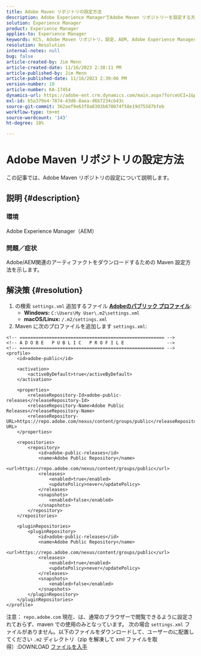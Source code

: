 ```yaml
---
title: Adobe Maven リポジトリの設定方法
description: Adobe Experience ManagerでAdobe Maven リポジトリーを設定する方法を説明します。
solution: Experience Manager
product: Experience Manager
applies-to: Experience Manager
keywords: KCS, Adobe Maven リポジトリ，設定，AEM, Adobe Experience Manager, リポジトリ，方法
resolution: Resolution
internal-notes: null
bug: false
article-created-by: Jim Menn
article-created-date: 11/16/2023 2:38:11 PM
article-published-by: Jim Menn
article-published-date: 11/16/2023 2:39:06 PM
version-number: 10
article-number: KA-17454
dynamics-url: https://adobe-ent.crm.dynamics.com/main.aspx?forceUCI=1&pagetype=entityrecord&etn=knowledgearticle&id=deda13c2-8d84-ee11-8179-6045bd006268
exl-id: b5a379e4-7874-43d6-8aea-d6b7234cb43c
source-git-commit: 362aef9e63f8a0303b670074f58e19d75587bfeb
workflow-type: tm+mt
source-wordcount: '143'
ht-degree: 18%

---
```


# Adobe Maven リポジトリの設定方法


この記事では、Adobe Maven リポジトリの設定について説明します。

## 説明 {#description}


### <b>環境</b>

Adobe Experience Manager（AEM）



### <b>問題／症状</b>

Adobe/AEM関連のアーティファクトをダウンロードするための Maven 設定方法を示します。


## 解決策 {#resolution}


1. の検索 `settings.xml` 追加するファイル <b>[Adobeのパブリック プロファイル](https://repo.adobe.com/index.html)</b>:
   - <b>Windows:</b> `C:\Users\My User\.m2\settings.xml`
   - <b> macOS/Linux:</b> `/.m2/settings.xml`
2. Maven に次のプロファイルを追加します `settings.xml`:



```
<!-- ====================================================== -->
<!-- A D O B E   P U B L I C   P R O F I L E                -->
<!-- ====================================================== -->
<profile>
    <id>adobe-public</id>

    <activation>
        <activeByDefault>true</activeByDefault>
    </activation>

    <properties>
        <releaseRepository-Id>adobe-public-releases</releaseRepository-Id>
        <releaseRepository-Name>Adobe Public Releases</releaseRepository-Name>
        <releaseRepository-URL>https://repo.adobe.com/nexus/content/groups/public</releaseRepository-URL>
    </properties>

    <repositories>
        <repository>
            <id>adobe-public-releases</id>
            <name>Adobe Public Repository</name>
            <url>https://repo.adobe.com/nexus/content/groups/public</url>
            <releases>
                <enabled>true</enabled>
                <updatePolicy>never</updatePolicy>
            </releases>
            <snapshots>
                <enabled>false</enabled>
            </snapshots>
        </repository>
    </repositories>

    <pluginRepositories>
        <pluginRepository>
            <id>adobe-public-releases</id>
            <name>Adobe Public Repository</name>
            <url>https://repo.adobe.com/nexus/content/groups/public</url>
            <releases>
                <enabled>true</enabled>
                <updatePolicy>never</updatePolicy>
            </releases>
            <snapshots>
                <enabled>false</enabled>
            </snapshots>
        </pluginRepository>
    </pluginRepositories>
</profile>
```


注意： `repo.adobe.com` 現在、は、通常のブラウザーで閲覧できるように設定されておらず、maven での使用のみとなっています。 次の場合 `settings.xml` ファイルがありません。以下のファイルをダウンロードして、ユーザーのに配置してください `.m2` ディレクトリ（zip を解凍して xml ファイルを取得）:DOWNLOAD [ファイルを入手](https://helpx.adobe.com/content/dam/help/en/experience-manager/kb/SetUpTheAdobeMavenRepository/jcr_content/main-pars/download_section/download-1/settings_xml.zip)
